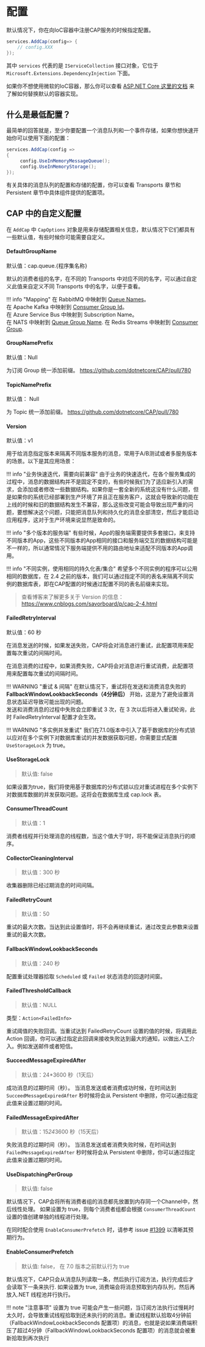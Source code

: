 # 配置

默认情况下，你在向IoC容器中注册CAP服务的时候指定配置。

```c#
services.AddCap(config=> {
    // config.XXX 
});
```

其中 `services` 代表的是 `IServiceCollection` 接口对象，它位于 `Microsoft.Extensions.DependencyInjection` 下面。 

如果你不想使用微软的IoC容器，那么你可以查看 [ASP.NET Core 这里的文档](https://docs.microsoft.com/en-us/aspnet/core/fundamentals/dependency-injection?view=aspnetcore-2.2#default-service-container-replacement) 来了解如何替换默认的容器实现。

## 什么是最低配置？

最简单的回答就是，至少你要配置一个消息队列和一个事件存储，如果你想快速开始你可以使用下面的配置：

```C#
services.AddCap(config => 
{
     config.UseInMemoryMessageQueue();
     config.UseInMemoryStorage();
});
```

有关具体的消息队列的配置和存储的配置，你可以查看 Transports 章节和 Persistent 章节中具体组件提供的配置项。

## CAP 中的自定义配置

在 `AddCap` 中 `CapOptions` 对象是用来存储配置相关信息，默认情况下它们都具有一些默认值，有些时候你可能需要自定义。

#### DefaultGroupName

默认值：cap.queue.{程序集名称}

默认的消费者组的名字，在不同的 Transports 中对应不同的名字，可以通过自定义此值来自定义不同 Transports 中的名字，以便于查看。

!!! info "Mapping"
    在 RabbitMQ 中映射到 [Queue Names](https://www.rabbitmq.com/queues.html#names)。  
    在 Apache Kafka 中映射到 [Consumer Group Id](http://kafka.apache.org/documentation/#group.id)。  
    在 Azure Service Bus 中映射到 Subscription Name。  
    在 NATS 中映射到 [Queue Group Name](https://docs.nats.io/nats-concepts/queue).
    在 Redis Streams 中映射到 [Consumer Group](https://redis.io/topics/streams-intro#creating-a-consumer-group).


#### GroupNamePrefix

默认值：Null

为订阅 Group 统一添加前缀。 https://github.com/dotnetcore/CAP/pull/780

#### TopicNamePrefix

默认值： Null

为 Topic 统一添加前缀。 https://github.com/dotnetcore/CAP/pull/780

#### Version

默认值：v1

用于给消息指定版本来隔离不同版本服务的消息，常用于A/B测试或者多服务版本的场景。以下是其应用场景：

!!! info "业务快速迭代，需要向前兼容"
    由于业务的快速迭代，在各个服务集成的过程中，消息的数据结构并不是固定不变的，有些时候我们为了适应新引入的需求，会添加或者修改一些数据结构。如果你是一套全新的系统这没有什么问题，但是如果你的系统已经部署到生产环境了并且正在服务客户，这就会导致新的功能在上线的时候和旧的数据结构发生不兼容，那么这些改变可能会导致出现严重的问题，要想解决这个问题，只能把消息队列和持久化的消息全部清空，然后才能启动应用程序，这对于生产环境来说显然是致命的。

!!! info "多个版本的服务端"
    有些时候，App的服务端需要提供多套接口，来支持不同版本的App，这些不同版本的App相同的接口和服务端交互的数据结构可能是不一样的，所以通常情况下服务端提供不用的路由地址来适配不同版本的App调用。

!!! info "不同实例，使用相同的持久化表/集合"
    希望多个不同实例的程序可以公用相同的数据库，在 2.4 之前的版本，我们可以通过指定不同的表名来隔离不同实例的数据库表，即在CAP配置的时候通过配置不同的表名前缀来实现。

> 查看博客来了解更多关于 Version 的信息： https://www.cnblogs.com/savorboard/p/cap-2-4.html


#### FailedRetryInterval

默认值：60 秒

在消息发送的时候，如果发送失败，CAP将会对消息进行重试，此配置项用来配置每次重试的间隔时间。

在消息消费的过程中，如果消费失败，CAP将会对消息进行重试消费，此配置项用来配置每次重试的间隔时间。

!!! WARNING "重试 & 间隔"
    在默认情况下，重试将在发送和消费消息失败的 **FallbackWindowLookbackSeconds（4分钟后）** 开始，这是为了避免设置消息状态延迟导致可能出现的问题。  
    发送和消费消息的过程中失败会立即重试 3 次，在 3 次以后将进入重试轮询，此时 FailedRetryInterval 配置才会生效。

!!! WARNING "多实例并发重试"
    我们在7.1.0版本中引入了基于数据库的分布式锁以应对在多个实例下对数据库重试的并发数据获取问题，你需要显式配置 `UseStorageLock` 为 true。

#### UseStorageLock

> 默认值: false

如果设置为true，我们将使用基于数据库的分布式锁以应对重试进程在多个实例下对数据库数据的并发获取问题。这将会在数据库生成 cap.lock 表。

#### ConsumerThreadCount 

> 默认值：1

消费者线程并行处理消息的线程数，当这个值大于1时，将不能保证消息执行的顺序。

#### CollectorCleaningInterval

> 默认值：300 秒

收集器删除已经过期消息的时间间隔。

#### FailedRetryCount

> 默认值：50

重试的最大次数。当达到此设置值时，将不会再继续重试，通过改变此参数来设置重试的最大次数。

#### FallbackWindowLookbackSeconds

> 默认值：240 秒

配置重试处理器拾取 `Scheduled` 或 `Failed` 状态消息的回退时间窗。

#### FailedThresholdCallback

> 默认值：NULL

类型：`Action<FailedInfo>`

重试阈值的失败回调。当重试达到 FailedRetryCount 设置的值的时候，将调用此 Action 回调，你可以通过指定此回调来接收失败达到最大的通知，以做出人工介入。例如发送邮件或者短信。

#### SucceedMessageExpiredAfter

> 默认值：24*3600 秒（1天后）

成功消息的过期时间（秒）。 当消息发送或者消费成功时候，在时间达到 `SucceedMessageExpiredAfter` 秒时候将会从 Persistent 中删除，你可以通过指定此值来设置过期的时间。

#### FailedMessageExpiredAfter

> 默认值：15*24*3600 秒（15天后）

失败消息的过期时间（秒）。 当消息发送或者消费失败时候，在时间达到 `FailedMessageExpiredAfter` 秒时候将会从 Persistent 中删除，你可以通过指定此值来设置过期的时间。

#### UseDispatchingPerGroup

> 默认值: false

默认情况下，CAP会将所有消费者组的消息都先放置到内存同一个Channel中，然后线性处理。
如果设置为 true，则每个消费者组都会根据 `ConsumerThreadCount` 设置的值创建单独的线程进行处理。

在同时配合使用 `EnableConsumerPrefetch` 时，请参考 issue [#1399](https://github.com/dotnetcore/CAP/issues/1399) 以清晰其预期行为。

#### EnableConsumerPrefetch

> 默认值: false， 在 7.0 版本之前默认行为 true

默认情况下，CAP只会从消息队列读取一条，然后执行订阅方法，执行完成后才会读取下一条来执行.
如果设置为 true, 消费端会将消息预取到内存队列，然后再放入.NET 线程池并行执行。

!!! note "注意事项"
    设置为 true 可能会产生一些问题，当订阅方法执行过慢耗时太久时，会导致重试线程拾取到还未执行的的消息。重试线程默认拾取4分钟前（FallbackWindowLookbackSeconds 配置项）的消息，也就是说如果消费端积压了超过4分钟（FallbackWindowLookbackSeconds 配置项）的消息就会被重新拾取到再次执行